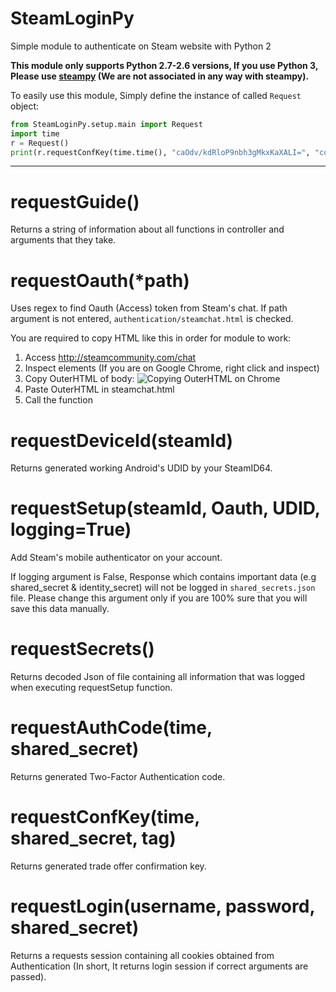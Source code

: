 # SteamLoginPy
Simple module to authenticate on Steam website with Python 2

**This module only supports Python 2.7-2.6 versions, If you use Python 3, Please use [steampy](https://github.com/bukson/steampy) (We are not associated in any way with steampy).**

To easily use this module, Simply define the instance of called `Request` object:

```python
from SteamLoginPy.setup.main import Request
import time
r = Request()
print(r.requestConfKey(time.time(), "caOdv/kdRloP9nbh3gMkxKaXALI=", "conf"))
```
---
# requestGuide()

Returns a string of information about all functions in controller and arguments that they take.

# requestOauth(*path)

Uses regex to find Oauth (Access) token from Steam's chat. If path argument is not entered, `authentication/steamchat.html` is checked.

You are required to copy HTML like this in order for module to work:

1. Access http://steamcommunity.com/chat
2. Inspect elements (If you are on Google Chrome, right click and inspect)
3. Copy OuterHTML of body:
![Copying OuterHTML on Chrome](http://i.imgur.com/o85L6uy.png)
4. Paste OuterHTML in steamchat.html
5. Call the function

# requestDeviceId(steamId)

Returns generated working Android's UDID by your SteamID64.

# requestSetup(steamId, Oauth, UDID, logging=True)

Add Steam's mobile authenticator on your account.

If logging argument is False, Response which contains important data (e.g shared_secret & identity_secret) will not be logged in `shared_secrets.json` file. Please change this argument only if you are 100% sure that you will save this data manually.

# requestSecrets()

Returns decoded Json of file containing all information that was logged when executing requestSetup function.

# requestAuthCode(time, shared_secret)

Returns generated Two-Factor Authentication code.

# requestConfKey(time, shared_secret, tag)

Returns generated trade offer confirmation key.

# requestLogin(username, password, shared_secret)

Returns a requests session containing all cookies obtained from Authentication (In short, It returns login session if correct arguments are passed).

